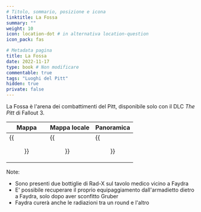```yaml
---
# Titolo, sommario, posizione e icona
linktitle: La Fossa
summary: ""
weight: 10
icon: location-dot # in alternativa location-question
icon_pack: fas

# Metadata pagina
title: La Fossa
date: 2022-11-17
type: book # Non modificare
commentable: true
tags: "Luoghi del Pitt"
hidden: true
private: false 
---
```


La Fossa è l'arena dei combattimenti del Pitt, disponibile solo con il DLC *The Pitt* di Fallout 3.

| Mappa | Mappa locale | Panoramica |
| ----- | ------------ | ---------- |
|  {{<figure src="fo3/The_Mill_loc 1.webp">}}    |  {{<figure src="fo3/The_Hole_loc.webp">}}           |   {{<figure src="fo3/The_Hole.webp">}}        | 



Note:
- Sono presenti due bottiglie di Rad-X sul tavolo medico vicino a Faydra
- E' possibile recuperare il proprio equipaggiamento dall'armadietto dietro a Faydra, solo dopo aver sconfitto Gruber
- Faydra curerà anche le radiazioni tra un round e l'altro


